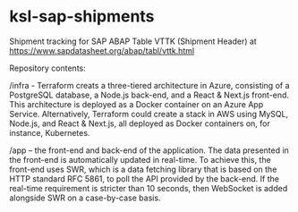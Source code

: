 # ksl-sap-shipments
Shipment tracking for SAP ABAP Table VTTK (Shipment Header) at https://www.sapdatasheet.org/abap/tabl/vttk.html

Repository contents:

/infra - Terraform creats a three-tiered architecture in Azure, consisting of a PostgreSQL database, a Node.js back-end, and a React & Next.js front-end. This architecture is deployed as a Docker container on an Azure App Service. Alternatively, Terraform could create a stack in AWS using MySQL, Node.js, and React & Next.js, all deployed as Docker containers on, for instance, Kubernetes.

/app – the front-end and back-end of the application. The data presented in the front-end is automatically updated in real-time. To achieve this, the front-end uses SWR, which is a data fetching library that is based on the HTTP standard RFC 5861, to poll the API provided by the back-end. If the real-time requirement is stricter than 10 seconds, then WebSocket is added alongside SWR on a case-by-case basis.
